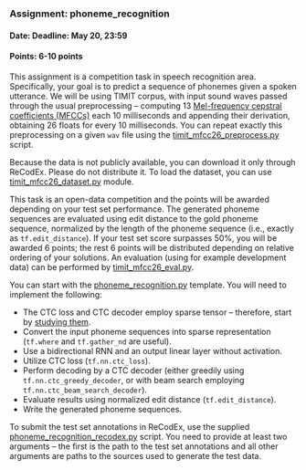 ### Assignment: phoneme_recognition
#### Date: Deadline: May 20, 23:59
#### Points: 6-10 points

This assignment is a competition task in speech recognition area. Specifically,
your goal is to predict a sequence of phonemes given a spoken utterance.
We will be using TIMIT corpus, with input sound waves passed through the usual
preprocessing – computing 13
[Mel-frequency cepstral coefficients (MFCCs)](https://en.wikipedia.org/wiki/Mel-frequency_cepstrum)
each 10 milliseconds and appending their derivation, obtaining 26 floats for
every 10 milliseconds. You can repeat exactly this preprocessing on a given `wav`
file using the [timit_mfcc26_preprocess.py](https://github.com/ufal/npfl114/tree/past-1718/labs/11/timit_mfcc26_preprocess.py)
script.

Because the data is not publicly available, you can download it only through
ReCodEx. Please do not distribute it. To load the dataset, you can use
[timit_mfcc26_dataset.py](https://github.com/ufal/npfl114/tree/past-1718/labs/11/timit_mfcc26_dataset.py)
module.

This task is an open-data competition and the points will be awarded depending on your
test set performance. The generated phoneme sequences are evaluated using edit distance to the gold
phoneme sequence, normalized by the length of the phoneme sequence
(i.e., exactly as `tf.edit_distance`). If your test set score surpasses 50%, you will be
awarded 6 points; the rest 6 points will be distributed depending on relative
ordering of your solutions. An evaluation (using for example development data)
can be performed by [timit_mfcc26_eval.py](https://github.com/ufal/npfl114/tree/past-1718/labs/11/timit_mfcc26_eval.py).

You can start with the
[phoneme_recognition.py](https://github.com/ufal/npfl114/tree/past-1718/labs/11/phoneme_recognition.py)
template. You will need to implement the following:
- The CTC loss and CTC decoder employ sparse tensor – therefore, start by
  [studying them](https://www.tensorflow.org/api_guides/python/sparse_ops).
- Convert the input phoneme sequences into sparse representation
  (`tf.where` and `tf.gather_nd` are useful).
- Use a bidirectional RNN and an output linear layer without activation.
- Utilize CTC loss (`tf.nn.ctc_loss`).
- Perform decoding by a CTC decoder (either greedily using
  `tf.nn.ctc_greedy_decoder`, or with beam search employing
  `tf.nn.ctc_beam_search_decoder`).
- Evaluate results using normalized edit distance (`tf.edit_distance`).
- Write the generated phoneme sequences.

To submit the test set annotations in ReCodEx, use the supplied
[phoneme_recognition_recodex.py](https://github.com/ufal/npfl114/tree/past-1718/labs/11/phoneme_recognition_recodex.py)
script. You need to provide at least two arguments – the first is the path to
the test set annotations and all other arguments are paths to the sources used
to generate the test data.
